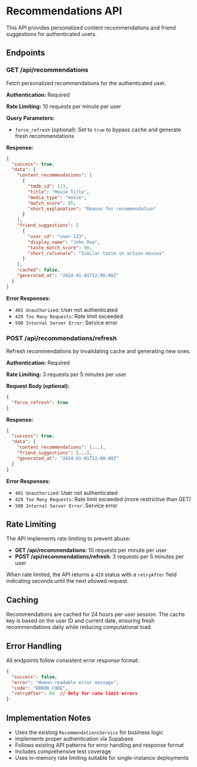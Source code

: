 # Recommendations API

This API provides personalized content recommendations and friend suggestions for authenticated users.

## Endpoints

### GET /api/recommendations

Fetch personalized recommendations for the authenticated user.

**Authentication:** Required

**Rate Limiting:** 10 requests per minute per user

**Query Parameters:**
- `force_refresh` (optional): Set to `true` to bypass cache and generate fresh recommendations

**Response:**
```json
{
  "success": true,
  "data": {
    "content_recommendations": [
      {
        "tmdb_id": 123,
        "title": "Movie Title",
        "media_type": "movie",
        "match_score": 85,
        "short_explanation": "Reason for recommendation"
      }
    ],
    "friend_suggestions": [
      {
        "user_id": "user-123",
        "display_name": "John Doe",
        "taste_match_score": 90,
        "short_rationale": "Similar taste in action movies"
      }
    ],
    "cached": false,
    "generated_at": "2024-01-01T12:00:00Z"
  }
}
```

**Error Responses:**
- `401 Unauthorized`: User not authenticated
- `429 Too Many Requests`: Rate limit exceeded
- `500 Internal Server Error`: Service error

### POST /api/recommendations/refresh

Refresh recommendations by invalidating cache and generating new ones.

**Authentication:** Required

**Rate Limiting:** 3 requests per 5 minutes per user

**Request Body (optional):**
```json
{
  "force_refresh": true
}
```

**Response:**
```json
{
  "success": true,
  "data": {
    "content_recommendations": [...],
    "friend_suggestions": [...],
    "generated_at": "2024-01-01T12:00:00Z"
  }
}
```

**Error Responses:**
- `401 Unauthorized`: User not authenticated
- `429 Too Many Requests`: Rate limit exceeded (more restrictive than GET)
- `500 Internal Server Error`: Service error

## Rate Limiting

The API implements rate limiting to prevent abuse:

- **GET /api/recommendations**: 10 requests per minute per user
- **POST /api/recommendations/refresh**: 3 requests per 5 minutes per user

When rate limited, the API returns a `429` status with a `retryAfter` field indicating seconds until the next allowed request.

## Caching

Recommendations are cached for 24 hours per user session. The cache key is based on the user ID and current date, ensuring fresh recommendations daily while reducing computational load.

## Error Handling

All endpoints follow consistent error response format:

```json
{
  "success": false,
  "error": "Human-readable error message",
  "code": "ERROR_CODE",
  "retryAfter": 60  // Only for rate limit errors
}
```

## Implementation Notes

- Uses the existing `RecommendationsService` for business logic
- Implements proper authentication via Supabase
- Follows existing API patterns for error handling and response format
- Includes comprehensive test coverage
- Uses in-memory rate limiting suitable for single-instance deployments